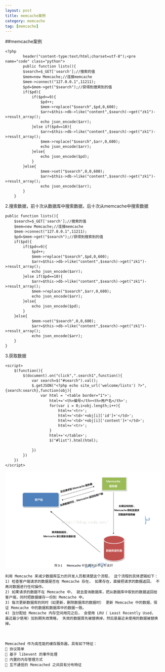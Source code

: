```yaml
---
layout: post
title: memcache案例
category: memcache
tag: [memcache]
---
```


##memcache案例


    <?php
            header("content-type:text/html;charset=utf-8");<pre name="code" class="python">
            public function lists(){
            $search=$_GET['search'];//搜索的值
            $mem=new Memcache;//连接memcache
            $mem->connect("127.0.0.1",11211);
            $pd=$mem->get("$search");//获得到搜索到的值
            if($pd){
                if($pd<=9){
                    $pd++;
                    $mem->replace("$search",$pd,0,600);
                    $arr=$this->db->like("content",$search)->get("zk1")->result_array();
                    echo json_encode($arr);
                }else if($pd==10){
                    $arr=$this->db->like("content",$search)->get("zk1")->result_array();
                    $mem->replace("$search",$arr,0,600);
                    echo json_encode($arr);
                }else{
                    echo json_encode($pd);
                }
            }else{
                    $mem->set("$search",0,0,600);
                    $arr=$this->db->like("content",$search)->get("zk1")->result_array();
                    echo json_encode($arr);
            }
        }


2.搜索数据，前十次从数据库中搜索数据，后十次从memcache中搜索数据



    public function lists(){
        $search=$_GET['search'];//搜索的值
        $mem=new Memcache;//连接memcache
        $mem->connect("127.0.0.1",11211);
        $pd=$mem->get("$search");//获得到搜索到的值
        if($pd){
            if($pd<=9){
                $pd++;
                $mem->replace("$search",$pd,0,600);
                $arr=$this->db->like("content",$search)->get("zk1")->result_array();
                echo json_encode($arr);
            }else if($pd==10){
                $arr=$this->db->like("content",$search)->get("zk1")->result_array();
                $mem->replace("$search",$arr,0,600);
                echo json_encode($arr);
            }else{
                echo json_encode($pd);
            }
        }else{
                $mem->set("$search",0,0,600);
                $arr=$this->db->like("content",$search)->get("zk1")->result_array();
                echo json_encode($arr);
        }
    }



3.获取数据



    <script>
        $(function(){
            $(document).on("click",".search1",function(){
                var search=$("#search").val();
                $.getJSON("<?php echo site_url('welcome/lists') ?>",{search:search},function(obj){
                    var html = '<table border="1">';
                        html+='<th>编号</th><th>用户名</th>';
                        for(var i = 0;i<obj.length;i++){
                            html+='<tr>';
                            html+='<td>'+obj[i]['id']+'</td>';
                            html+='<td>'+obj[i]['content']+'</td>';
                            html+='<tr>';
                        }
                        html+='</table>';
                        $("#list").html(html);

                })
            })
        })
    </script>


![](/images/images/memcache.png)


    利用 Memcache 来减少数据库压力的开发人员都清楚这个流程， 这个流程的具体逻辑如下：
    1) 检查客户端请求的数据是否在 Memcache 存在， 如果存在，直接把请求的数据返回， 不再对数据进行任何操作。
    2) 如果请求的数据不在 Memcache 中， 就去查询数据库，把从数据库中取到的数据返回给客户端，同时把数据缓存一份到 Memcache 中。
    3) 每次更新数据库的同时（如更新，删除数据库的数据时） 更新 Memcache 中的数据，保证 Memcache 中的数据和数据库中的数据一致。
    4) 当分配给 Memcache 内存空间用完之后， 会使用 LRU（ Least Recently Used， 最近最少使用）加到期失效策略， 失效的数据首先被替换掉，然后是最近未使用的数据被替换掉。



    Memcached 作为高性能的缓存服务器，具有如下特征：
     协议简单
     基于 libevent 的事件处理
     内置的内存管理方式
     互不通信的 Memcached 之间具有分布特征
